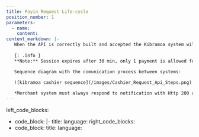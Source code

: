```yaml
---
title: Payin Request Life-cycle
position_number: 1
parameters:
  - name:
    content:
content_markdown: |-
   When the API is correctly built and accepted the Kibramoa system will send back a URL with the Kibramoa cashier.
   
   {: .info }
   **Note:** Session expires after 30 min, only 1 payment is allowed for each session.

   Sequence diagram with the comunication process between systems:
   
   ![kibramoa cashier sequence](/images/Cashier_Request_Api_Steps.png)

   *Merchant system must always respond to notification with Http 200 code, otherwise Kibramoa API will retry at least 10 times.
---
```

left_code_blocks:
  - code_block: |-
    title: 
    language: 
right_code_blocks:
  - code_block:
    title:
    language:


